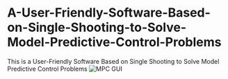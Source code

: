 # A-User-Friendly-Software-Based-on-Single-Shooting-to-Solve-Model-Predictive-Control-Problems
This is a User-Friendly Software Based on Single Shooting to Solve Model Predictive Control Problems
![MPC GUI]([URL](https://github.com/saeidb71/A-User-Friendly-Software-Based-on-Single-Shooting-to-Solve-Model-Predictive-Control-Problems/blob/1c39bcf321dcf3d5d49fbb6f4030b78e9a70e58c/GUI.png))
